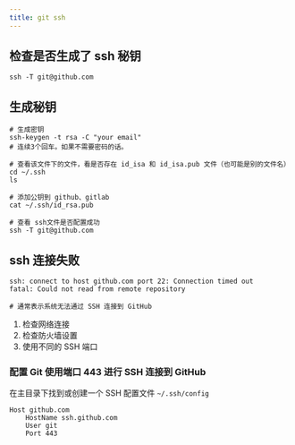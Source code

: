 ```yaml
---
title: git ssh
---
```

## 检查是否生成了 ssh 秘钥

```shell
ssh -T git@github.com
```

## 生成秘钥

```shell
# 生成密钥
ssh-keygen -t rsa -C "your email"
# 连续3个回车。如果不需要密码的话。

# 查看该文件下的文件，看是否存在 id_isa 和 id_isa.pub 文件（也可能是别的文件名）
cd ~/.ssh
ls

# 添加公钥到 github、gitlab
cat ~/.ssh/id_rsa.pub

# 查看 ssh文件是否配置成功
ssh -T git@github.com
```

## ssh 连接失败

```shell
ssh: connect to host github.com port 22: Connection timed out
fatal: Could not read from remote repository

# 通常表示系统无法通过 SSH 连接到 GitHub
```

1. 检查网络连接
2. 检查防火墙设置
3. 使用不同的 SSH 端口

### 配置 Git 使用端口 443 进行 SSH 连接到 GitHub

在主目录下找到或创建一个 SSH 配置文件 `~/.ssh/config`

```text
Host github.com
    HostName ssh.github.com
    User git
    Port 443
```
